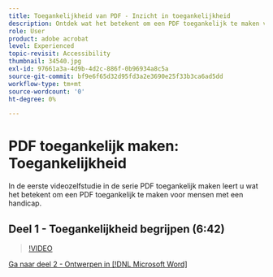 ```yaml
---
title: Toegankelijkheid van PDF - Inzicht in toegankelijkheid
description: Ontdek wat het betekent om een PDF toegankelijk te maken voor mensen met een handicap
role: User
product: adobe acrobat
level: Experienced
topic-revisit: Accessibility
thumbnail: 34540.jpg
exl-id: 97661a3a-4d9b-4d2c-886f-0b96934a8c5a
source-git-commit: bf9e6f65d32d95fd3a2e3690e25f33b3ca6ad5dd
workflow-type: tm+mt
source-wordcount: '0'
ht-degree: 0%

---
```


# PDF toegankelijk maken: Toegankelijkheid

In de eerste videozelfstudie in de serie PDF toegankelijk maken leert u wat het betekent om een PDF toegankelijk te maken voor mensen met een handicap.

## Deel 1 - Toegankelijkheid begrijpen (6:42)

>[!VIDEO](https://video.tv.adobe.com/v/34540?hidetitle=true)

[Ga naar deel 2 - Ontwerpen in [!DNL Microsoft Word]](authoring-in-word.md)